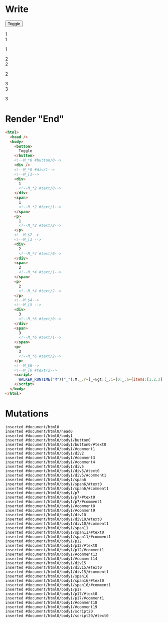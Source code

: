 # Write
  <button>Toggle</button><!--M_*0 #button/0--><div></div><!--M_*0 #div/1--><!--M_[1--><div>1<!--M_*2 #text/0--></div><span>1<!--M_*2 #text/1--></span><p>1<!--M_*2 #text/2--></p><!--M_$2--><!--M_[3 --><div>2<!--M_*4 #text/0--></div><span>2<!--M_*4 #text/1--></span><p>2<!--M_*4 #text/2--></p><!--M_$4--><!--M_[5 --><div>3<!--M_*6 #text/0--></div><span>3<!--M_*6 #text/1--></span><p>3<!--M_*6 #text/2--></p><!--M_$6--><!--M_]0 #text/2--><script>WALKER_RUNTIME("M")("_");M._.r=[_=>(_.i={0:_.a={items:[1,2,3],"#text/2(":new Map(_.b=[[0,_.f={"#childScope/0":_.c={name:1}}],[1,_.g={"#childScope/0":_.d={name:2}}],[2,_.h={"#childScope/0":_.e={name:3}}]])},1:_.f,2:_.c,3:_.g,4:_.d,5:_.h,6:_.e},_.a.write=_.c.write=_.d.write=_.e.write=_._["__tests__/template.marko_0/write"](_.a),_.i),2,"__tests__/tags/child.marko_0_name_write",4,"__tests__/tags/child.marko_0_name_write",6,"__tests__/tags/child.marko_0_name_write",0,"__tests__/template.marko_0_items",0];M._.w()</script>


# Render "End"
```html
<html>
  <head />
  <body>
    <button>
      Toggle
    </button>
    <!--M_*0 #button/0-->
    <div />
    <!--M_*0 #div/1-->
    <!--M_[1-->
    <div>
      1
      <!--M_*2 #text/0-->
    </div>
    <span>
      1
      <!--M_*2 #text/1-->
    </span>
    <p>
      1
      <!--M_*2 #text/2-->
    </p>
    <!--M_$2-->
    <!--M_[3 -->
    <div>
      2
      <!--M_*4 #text/0-->
    </div>
    <span>
      2
      <!--M_*4 #text/1-->
    </span>
    <p>
      2
      <!--M_*4 #text/2-->
    </p>
    <!--M_$4-->
    <!--M_[5 -->
    <div>
      3
      <!--M_*6 #text/0-->
    </div>
    <span>
      3
      <!--M_*6 #text/1-->
    </span>
    <p>
      3
      <!--M_*6 #text/2-->
    </p>
    <!--M_$6-->
    <!--M_]0 #text/2-->
    <script>
      WALKER_RUNTIME("M")("_");M._.r=[_=&gt;(_.i={0:_.a={items:[1,2,3],"#text/2(":new Map(_.b=[[0,_.f={"#childScope/0":_.c={name:1}}],[1,_.g={"#childScope/0":_.d={name:2}}],[2,_.h={"#childScope/0":_.e={name:3}}]])},1:_.f,2:_.c,3:_.g,4:_.d,5:_.h,6:_.e},_.a.write=_.c.write=_.d.write=_.e.write=_._["__tests__/template.marko_0/write"](_.a),_.i),2,"__tests__/tags/child.marko_0_name_write",4,"__tests__/tags/child.marko_0_name_write",6,"__tests__/tags/child.marko_0_name_write",0,"__tests__/template.marko_0_items",0];M._.w()
    </script>
  </body>
</html>
```

# Mutations
```
inserted #document/html0
inserted #document/html0/head0
inserted #document/html0/body1
inserted #document/html0/body1/button0
inserted #document/html0/body1/button0/#text0
inserted #document/html0/body1/#comment1
inserted #document/html0/body1/div2
inserted #document/html0/body1/#comment3
inserted #document/html0/body1/#comment4
inserted #document/html0/body1/div5
inserted #document/html0/body1/div5/#text0
inserted #document/html0/body1/div5/#comment1
inserted #document/html0/body1/span6
inserted #document/html0/body1/span6/#text0
inserted #document/html0/body1/span6/#comment1
inserted #document/html0/body1/p7
inserted #document/html0/body1/p7/#text0
inserted #document/html0/body1/p7/#comment1
inserted #document/html0/body1/#comment8
inserted #document/html0/body1/#comment9
inserted #document/html0/body1/div10
inserted #document/html0/body1/div10/#text0
inserted #document/html0/body1/div10/#comment1
inserted #document/html0/body1/span11
inserted #document/html0/body1/span11/#text0
inserted #document/html0/body1/span11/#comment1
inserted #document/html0/body1/p12
inserted #document/html0/body1/p12/#text0
inserted #document/html0/body1/p12/#comment1
inserted #document/html0/body1/#comment13
inserted #document/html0/body1/#comment14
inserted #document/html0/body1/div15
inserted #document/html0/body1/div15/#text0
inserted #document/html0/body1/div15/#comment1
inserted #document/html0/body1/span16
inserted #document/html0/body1/span16/#text0
inserted #document/html0/body1/span16/#comment1
inserted #document/html0/body1/p17
inserted #document/html0/body1/p17/#text0
inserted #document/html0/body1/p17/#comment1
inserted #document/html0/body1/#comment18
inserted #document/html0/body1/#comment19
inserted #document/html0/body1/script20
inserted #document/html0/body1/script20/#text0
```